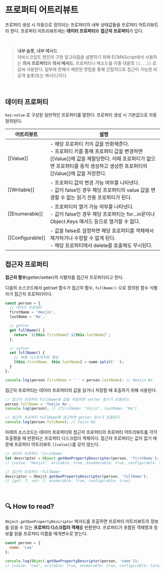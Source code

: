 # 프로퍼티 어트리뷰트
프로퍼티 생성 시 자동으로 정의되는 프로퍼티의 내부 상태값들을 프로퍼티 어트리뷰트라 한다. 프로퍼티 어트리뷰트에는 **데이터 프로퍼티**와 **접근자 프로퍼티**가 있다.

<br>

> **내부 슬롯, 내부 메서드** <br>
> 자바스크립트 엔진의 구현 알고리즘을 설명하기 위해 ECMAScript에서 사용하는 **의사 프로퍼티**와 **의사 메서드**. 프로퍼티나 메소드를 이중 대괄호 `[[...]]` 로 감싸 사용한다. 일부에 한해서 제한된 방법을 통해 간접적으로 접근이 가능한 비공개 슬롯(또는 메서드)이다.

<br>

## 데이터 프로퍼티
`key:value` 로 구성된 일반적인 프로퍼티를 말한다. 프로퍼티 생성 시 기본값으로 자동 정의된다.

<table>
  <thead>
    <th>어트리뷰트</th>
    <th>설명</th>
  </thead>
  <tbody>
    <tr>
      <td>[[Value]]</td>
      <td>- 해당 프로퍼티 키의 값을 반환해준다. <br>
      - 프로퍼티 키를 통해 프로퍼티 값을 변경하면 [[Value]]에 값을 재할당한다. 이때 프로퍼티가 없으면 프로퍼티를 동적 생성하고 생성한 프로퍼티의 [[Value]]에 값을 저장한다.</td>
    </tr>
    <tr>
      <td>[[Writable]]</td>
      <td>- 프로퍼티 값의 변경 가능 여부를 나타낸다. <br>
      - 값이 false인 경우 해당 프로퍼티의 value 값을 변경할 수 없는 읽기 전용 프로퍼티가 된다.</td>
    </tr>
    <tr>
      <td>[[Enumerable]]</td>
      <td>- 프로퍼티의 열거 가능 여부를 나타낸다.<br>
      - 값이 false인 경우 해당 프로퍼티는 for...in문이나 Object.Keys 메서드 등으로 열거할 수 없다.</td>
    </tr>
    <tr>
      <td>[[Configurable]]</td>
      <td>- 값을 false로 설정하면 해당 프로퍼티를 객체에서 제거하거나 수정할 수 없게 된다. <br>
      - 해당 프로퍼티에서 delete를 호출해도 무시된다.</td>
    </tr>

  </tbody>
</table>

## 접근자 프로퍼티
**접근자 함수**(getter/setter)의 식별자를 접근자 프로퍼티라고 한다.

다음의 소스코드에서 get/set 함수가 접근자 함수, `fullName()` 으로 정의된 함수 식별자가 접근자 프로퍼티이다.

```js
const person = {
  // 데이터 프로퍼티
  firstName = 'Heejin',
  lastName = 'Na',

  // getter
  get fullName() {
    return `${this.firstName} ${this.lastName}`;
  },

  // setter
  set fullName() {
    // 배열 디스트럭처링 할당
    [this.firstName, this.lastName] = name.split(' ');
  }
};

console.log(person.firstName + ' ' + person.lastName); // Heejin Na
```

접근자 프로퍼티는 데이터 프로퍼티의 값을 읽거나 저장할 때 호출하기 위해 사용된다.

```js
// 접근자 프로퍼티 fullName에 값을 저장하면 setter 함수가 호출된다.
person.fullName = 'Yeejin Na';
console.log(person); // {firstName: "Yejin", lastName: "Na"}

// 접근자 프로퍼티 fullName에 접근하면 getter 함수가 호출된다.
console.log(person.fullName); // Yejin Na
```


아래의 소스코드는 데이터 프로퍼티와 접근자 프로퍼티의 프로퍼티 어트리뷰트를 각각 호출했을 때 반환되는 프로퍼티 디스크립터 객체이다. 접근자 프로퍼티는 값이 없기 때문에 프로퍼티 어트리뷰트 `[[value]]`를 갖지 않는다.

```js
// 데이터 프로퍼티 'firstName'
let descriptor = Object.getOwnPropertyDescriptor(person, 'firstName');
// {value: "Heejin". writable: true, enumberable: true, configurable: true}

// 접근자 프로퍼티 'fullName'
descriptor = Obejct.getOwnPropertyDescriptor(person, 'fullName');
// {get: f, set: f, enumerable: true, configurable: true}

```

<br>

## 🔍 How to read?
`Object.getOwnPropertyDescriptor` 메서드를 호출하면 프로퍼티 어트리뷰트의 정보를 읽을 수 있는 **프로퍼티 디스크립터 객체**를 반환한다. 프로퍼티가 포함된 객체명과 정보를 읽을 프로퍼티 이름을 매개변수로 받는다.
```js
const person = {
  name: 'Lee'
};

console.log(Object.getOwnPropertyDescriptor(person, 'name'));
// {value: "Lee", writable: true, enumerable: true, configurable: ture}
```




